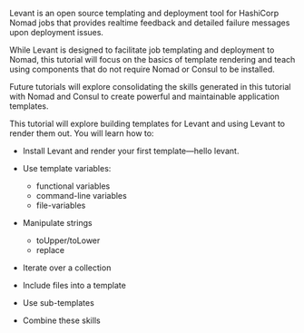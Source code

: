 Levant is an open source templating and deployment tool for HashiCorp Nomad jobs
that provides realtime feedback and detailed failure messages upon deployment
issues.

While Levant is designed to facilitate job templating and deployment to Nomad,
this tutorial will focus on the basics of template rendering and teach using
components that do not require Nomad or Consul to be installed. 

Future tutorials will explore consolidating the skills generated in this
tutorial with Nomad and Consul to create powerful and maintainable application
templates.

This tutorial will explore building templates for Levant and using Levant
to render them out. You will learn how to:

- Install Levant and render your first template—hello levant.

- Use template variables:
    - functional variables
    - command-line variables
    - file-variables

- Manipulate strings
    - toUpper/toLower
    - replace

- Iterate over a collection

- Include files into a template

- Use sub-templates

- Combine these skills
